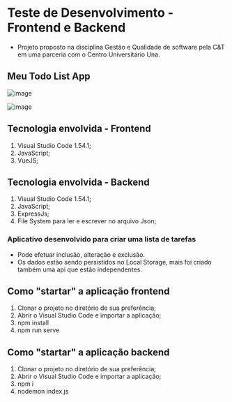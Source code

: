 # Teste de Desenvolvimento - Frontend e Backend

- Projeto proposto na disciplina Gestão e Qualidade de software pela C&T em uma parceria com o Centro Universitário Una.

## Meu Todo List App

![image](https://user-images.githubusercontent.com/67280323/125173153-22c9ec00-e194-11eb-8150-8c57c1f61cff.png)

![image](https://user-images.githubusercontent.com/67280323/125174042-f5337180-e198-11eb-968a-d2f3e4720530.png)

## Tecnologia envolvida - Frontend

1. Visual Studio Code 1.54.1;
1. JavaScript;
1. VueJS;

## Tecnologia envolvida - Backend

1. Visual Studio Code 1.54.1;
1. JavaScript;
1. ExpressJs;
1. File System para ler e escrever no arquivo Json;


### Aplicativo desenvolvido para criar uma lista de tarefas

- Pode efetuar inclusão, alteração e exclusão.
- Os dados estão sendo persistidos no Local Storage, mais foi criado também uma api que estão independentes.


## Como "startar" a aplicação frontend

1. Clonar o projeto no diretório de sua preferência;
1. Abrir o Visual Studio Code e importar a aplicação;
1. npm install
1. npm run serve


## Como "startar" a aplicação backend

1. Clonar o projeto no diretório de sua preferência;
1. Abrir o Visual Studio Code e importar a aplicação;
1. npm i
1. nodemon index.js


